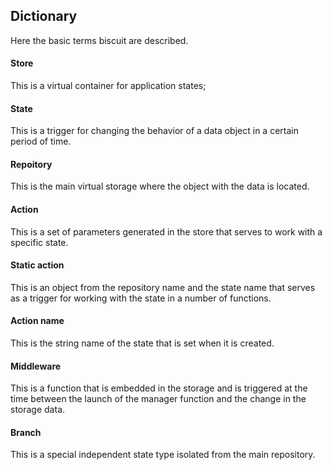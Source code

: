 ## Dictionary
Here the basic terms biscuit are described.

#### Store
This is a virtual container for application states;

#### State
This is a trigger for changing the behavior of a data object in a certain period of time.

#### Repoitory
This is the main virtual storage where the object with the data is located.

#### Action
This is a set of parameters generated in the store that serves to work with a specific state.

#### Static action
This is an object from the repository name and the state name that serves as a trigger for working with the state in a number of functions.

#### Action name
This is the string name of the state that is set when it is created.

#### Middleware
This is a function that is embedded in the storage and is triggered at the time between the launch of the manager function and the change in the storage data.

#### Branch
This is a special independent state type isolated from the main repository.